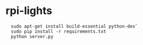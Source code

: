 rpi-lights
==========


```
  sudo apt-get install build-essential python-dev`
  sudo pip install -r requirements.txt
  python server.py
```
